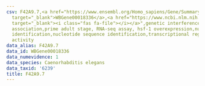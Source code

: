 ```yaml
---
csv: F42A9.7,<a href="https://www.ensembl.org/Homo_sapiens/Gene/Summary?db=core;g=WBGene00018336"
  target="_blank">WBGene00018336</a>,<a href="https://www.ncbi.nlm.nih.gov/pubmed/30894454"
  target="_blank"><i class="fas fa-file"></i></a>",genetic interference,functional
  association,prime adult stage, RNA-seq assay, hsf-1 overexpression,nucleotide sequence
  identification,nucleotide sequence identification,transcriptional regulation,up-regulates
  activity
data_alias: F42A9.7
data_id: WBGene00018336
data_numevidence: 1
data_species: Caenorhabditis elegans
data_taxid: '6239'
title: F42A9.7
---
```


